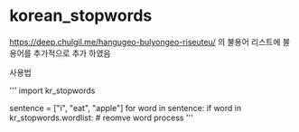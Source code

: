 # korean_stopwords

https://deep.chulgil.me/hangugeo-bulyongeo-riseuteu/ 
의 불용어 리스트에 불용어를 추가적으로 추가 하였음

사용법

'''
import kr_stopwords

sentence = ["i", "eat", "apple"]
for word in sentence:
  if word in kr_stopwords.wordlist:
    # reomve word process
'''
